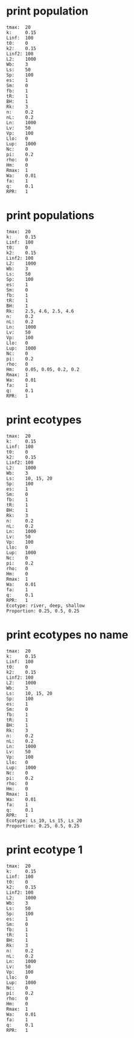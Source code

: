# print population

    tmax:  20
    k:     0.15
    Linf:  100
    t0:    0
    k2:    0.15
    Linf2: 100
    L2:    1000
    Wb:    3
    Ls:    50
    Sp:    100
    es:    1
    Sm:    0
    fb:    1
    tR:    1
    BH:    1
    Rk:    3
    n:     0.2
    nL:    0.2
    Ln:    1000
    Lv:    50
    Vp:    100
    Llo:   0
    Lup:   1000
    Nc:    0
    pi:    0.2
    rho:   0
    Hm:    0
    Rmax:  1
    Wa:    0.01
    fa:    1
    q:     0.1
    RPR:   1

# print populations

    tmax:  20
    k:     0.15
    Linf:  100
    t0:    0
    k2:    0.15
    Linf2: 100
    L2:    1000
    Wb:    3
    Ls:    50
    Sp:    100
    es:    1
    Sm:    0
    fb:    1
    tR:    1
    BH:    1
    Rk:    2.5, 4.6, 2.5, 4.6
    n:     0.2
    nL:    0.2
    Ln:    1000
    Lv:    50
    Vp:    100
    Llo:   0
    Lup:   1000
    Nc:    0
    pi:    0.2
    rho:   0
    Hm:    0.05, 0.05, 0.2, 0.2
    Rmax:  1
    Wa:    0.01
    fa:    1
    q:     0.1
    RPR:   1

# print ecotypes

    tmax:  20
    k:     0.15
    Linf:  100
    t0:    0
    k2:    0.15
    Linf2: 100
    L2:    1000
    Wb:    3
    Ls:    10, 15, 20
    Sp:    100
    es:    1
    Sm:    0
    fb:    1
    tR:    1
    BH:    1
    Rk:    3
    n:     0.2
    nL:    0.2
    Ln:    1000
    Lv:    50
    Vp:    100
    Llo:   0
    Lup:   1000
    Nc:    0
    pi:    0.2
    rho:   0
    Hm:    0
    Rmax:  1
    Wa:    0.01
    fa:    1
    q:     0.1
    RPR:   1
    Ecotype: river, deep, shallow
    Proportion: 0.25, 0.5, 0.25

# print ecotypes no name

    tmax:  20
    k:     0.15
    Linf:  100
    t0:    0
    k2:    0.15
    Linf2: 100
    L2:    1000
    Wb:    3
    Ls:    10, 15, 20
    Sp:    100
    es:    1
    Sm:    0
    fb:    1
    tR:    1
    BH:    1
    Rk:    3
    n:     0.2
    nL:    0.2
    Ln:    1000
    Lv:    50
    Vp:    100
    Llo:   0
    Lup:   1000
    Nc:    0
    pi:    0.2
    rho:   0
    Hm:    0
    Rmax:  1
    Wa:    0.01
    fa:    1
    q:     0.1
    RPR:   1
    Ecotype: Ls_10, Ls_15, Ls_20
    Proportion: 0.25, 0.5, 0.25

# print ecotype 1

    tmax:  20
    k:     0.15
    Linf:  100
    t0:    0
    k2:    0.15
    Linf2: 100
    L2:    1000
    Wb:    3
    Ls:    50
    Sp:    100
    es:    1
    Sm:    0
    fb:    1
    tR:    1
    BH:    1
    Rk:    3
    n:     0.2
    nL:    0.2
    Ln:    1000
    Lv:    50
    Vp:    100
    Llo:   0
    Lup:   1000
    Nc:    0
    pi:    0.2
    rho:   0
    Hm:    0
    Rmax:  1
    Wa:    0.01
    fa:    1
    q:     0.1
    RPR:   1

